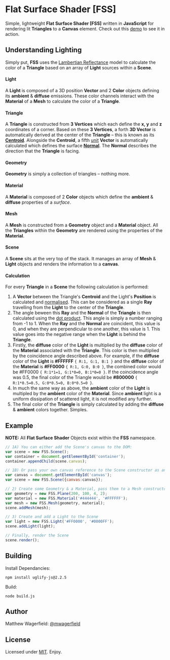 # Flat Surface Shader [FSS]

Simple, lightweight **Flat Surface Shader [FSS]** written in **JavaScript** for rendering lit **Triangles** to a **Canvas** element. Check out this [demo][demo] to see it in action.

## Understanding Lighting

Simply put, **FSS** uses the [Lambertian Reflectance][lambert] model to calculate the color of a **Triangle** based on an array of **Light** sources within a **Scene**.

#### Light

A **Light** is composed of a 3D position **Vector** and 2 **Color** objects defining its **ambient** & **diffuse** emissions. These color channels interact with the **Material** of a **Mesh** to calculate the color of a **Triangle**.

#### Triangle

A **Triangle** is constructed from **3 Vertices** which each define the **x, y** and **z** coordinates of a corner. Based on these **3 Vertices**, a forth **3D Vector** is automatically derived at the center of the **Triangle** – this is known as its [**Centroid**][centroid]. Alongside the **Centroid**, a fifth [unit][unit] **Vector** is automatically calculated which defines the surface [**Normal**][normal]. The **Normal** describes the direction that the **Triangle** is facing.

#### Geometry

**Geometry** is simply a collection of triangles – nothing more.

#### Material

A **Material** is composed of 2 **Color** objects which define the **ambient** & **diffuse** properties of a *surface*.

#### Mesh

A **Mesh** is constructed from a **Geometry** object and a **Material** object. All the **Triangles** within the **Geometry** are rendered using the properties of the **Material**.

#### Scene

A **Scene** sits at the very top of the stack. It manages an array of **Mesh** & **Light** objects and renders the information to a **canvas**.

#### Calculation

For every **Triangle** in a **Scene** the following calculation is performed:

1. A **Vector** between the Triangle's **Centroid** and the Light's **Position** is calculated and [normalised][normalise]. This can be considered as a single **Ray** travelling from the **Light** to the center of the **Triangle**.
2. The angle beween this **Ray** and the **Normal** of the **Triangle** is then calculated using the [dot product][dotproduct]. This angle is simply a number ranging from -1 to 1. When the **Ray** and the **Normal** are coincident, this value is 0, and when they are perpendicular to one another, this value is 1. This value goes into the negative range when the **Light** is behind the **Triangle**.
3. Firstly, the **diffuse** color of the **Light** is multiplied by the **diffuse** color of the **Material** associated with the **Triangle**. This color is then multiplied by the coincidence angle described above. For example, if the **diffuse** color of the **Light** is **#FFFFFF** `{ R:1, G:1, B:1 }` and the **diffuse** color of the **Material** is **#FF0000** `{ R:1, G:0, B:0 }`, the combined color would be #FF0000 `{ R:1*1=1, G:1*0=0, B:1*0=0 }`. If the coincidence angle was 0.5, the final color of the Triangle would be **#800000** `{ R:1*0.5=0.5, G:0*0.5=0, B:0*0.5=0 }`.
4. In much the same way as above, the **ambient** color of the **Light** is multipled by the **ambient** color of the **Material**. Since **ambient** light is a uniform dissipation of scattered light, it is not modified any further.
5. The final color of the **Triangle** is simply calculated by adding the **diffuse** & **ambient** colors together. Simples.

## Example

**NOTE:** All **Flat Surface Shader** Objects exist within the **FSS** namespace.

```javascript
// 1A) You can either add the Scene's canvas to the DOM:
var scene = new FSS.Scene();
var container = document.getElementById('container');
container.appendChild(scene.canvas);

// 1B) Or pass your own canvas reference to the Scene constructor as an option:
var canvas = document.getElementById('canvas');
var scene = new FSS.Scene({canvas:canvas});

// 2) Create some Geometry & a Material, pass them to a Mesh constructor, and add the Mesh to a Scene:
var geometry = new FSS.Plane(200, 100, 4, 2);
var material = new FSS.Material('#444444', '#FFFFFF');
var mesh = new FSS.Mesh(geometry, material);
scene.addMesh(mesh);

// 3) Create and add a Light to the Scene
var light = new FSS.Light('#FF0000', '#0000FF');
scene.addLight(light);

// Finally, render the Scene
scene.render();
```

## Building

Install Dependancies:

    npm install uglify-js@2.2.5

Build:

    node build.js

## Author

Matthew Wagerfield: [@mwagerfield][twitter]

## License

Licensed under [MIT][mit]. Enjoy.

[demo]: http://wagerfield.github.com/flat-surface-shader/
[lambert]: http://en.wikipedia.org/wiki/Lambertian_reflectance
[diffuse]: http://en.wikipedia.org/wiki/Diffuse_reflection
[unit]: http://en.wikipedia.org/wiki/Unit_vector
[centroid]: http://en.wikipedia.org/wiki/Centroid
[normal]: http://en.wikipedia.org/wiki/Normal_(geometry)
[normalise]: http://www.fundza.com/vectors/normalize/index.html
[dotproduct]: http://www.mathsisfun.com/algebra/vectors-dot-product.html
[twitter]: http://twitter.com/mwagerfield
[mit]: http://www.opensource.org/licenses/mit-license.php
